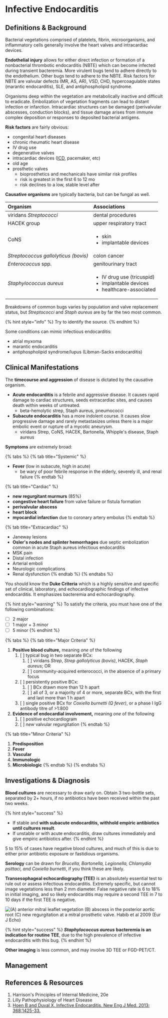 # Infective Endocarditis

## Definitions & Background

Bacterial vegetations comprised of platelets, fibrin, microorganisms, and inflammatory cells generally involve the heart valves and intracardiac devices.

**Endothelial injury** allows for either direct infection or formation of a nonbacterial thrombotic endocarditis \(NBTE\) which can become infected during transient bacteremia. More virulent bugs tend to adhere directly to the endothelium. Other bugs tend to adhere to the NBTE. Risk factors for NBTE are valvular defects \(MR, AS, AR\), VSD, CHD, hypercoagulable states \(marantic endocarditis\), SLE, and antiphospholipid syndrome.

Organisms deep within the vegetation are metabolically inactive and difficult to eradicate. Embolization of vegetation fragments can lead to distant infection or infarction. Intracardiac structures can be damaged \(perivalvular abscesses, conduction blocks\), and tissue damage arises from immune complex deposition or responses to deposited bacterial antigens.

**Risk factors** are fairly obvious:

* congenital heart diseases
* chronic rheumatic heart disease
* IV drug use
* degenerative valves
* intracardiac devices \([ICD](../Cardiology/Ischemic%20Heart%20Disease/ICDs%20Post-ACS.md), pacemaker, etc\)
* old age
* prosthetic valves
  * bioprosthetics and mechanicals have similar risk profiles
  * risk is greatest in the first 6 to 12 mo
  * risk declines to a low, stable level after

**Causative organisms** are typically bacteria, but can be fungal as well.

<table>
  <thead>
    <tr>
      <th style="text-align:left">Organism</th>
      <th style="text-align:left">Associations</th>
    </tr>
  </thead>
  <tbody>
    <tr>
      <td style="text-align:left">viridans <em>Streptococci</em>
      </td>
      <td style="text-align:left">dental procedures</td>
    </tr>
    <tr>
      <td style="text-align:left">HACEK group</td>
      <td style="text-align:left">upper respiratory tract</td>
    </tr>
    <tr>
      <td style="text-align:left">CoNS</td>
      <td style="text-align:left">
        <ul>
          <li>skin</li>
          <li>implantable devices</li>
        </ul>
      </td>
    </tr>
    <tr>
      <td style="text-align:left"><em>Streptococcus gallolyticus (bovis)</em>
      </td>
      <td style="text-align:left">colon cancer</td>
    </tr>
    <tr>
      <td style="text-align:left"><em>Enterococcus</em> spp.</td>
      <td style="text-align:left">genitourinary tract</td>
    </tr>
    <tr>
      <td style="text-align:left"><em>Staphylococcus aureus</em>
      </td>
      <td style="text-align:left">
        <ul>
          <li>IV drug use (tricuspid)</li>
          <li>implantable devices</li>
          <li>healthcare-associated</li>
        </ul>
      </td>
    </tr>
  </tbody>
</table>

Breakdowns of common bugs varies by population and valve replacement status, but _Streptococci_ and _Staph aureus_ are by far the two most common.

{% hint style="info" %}
Try to identify the source.
{% endhint %}

Some conditions can mimic infectious endocarditis:

* atrial myxoma
* marantic endocarditis
* antiphospholipid syndrome/lupus (Libman-Sacks endocarditis)

## Clinical Manifestations

The **timecourse and aggression** of disease is dictated by the causative organism.

* **Acute endocarditis** is a febrile and aggressive disease. It causes rapid damage to cardiac structures, seeds extracardiac sites, and causes death within weeks of untreated.
  * beta-hemolytic strep, Staph aureus, pneumococci
* **Subacute endocarditis** has a more indolent course. It causes slow progressive damage and rarely metastasizes unless there is a major embolic event or rupture of a mycotic aneurysm.
  * viridans Strep, CoNS, HACEK, Bartonella, Whipple's disease, Staph aureus

**Symptoms** are extremely broad:

{% tabs %}
{% tab title="Systemic" %}
* **Fever** \(low in subacute, high in acute\)
  * be wary of poor febrile response in the elderly, severely ill, and renal failure
{% endtab %}

{% tab title="Cardiac" %}
* **new regurgitant murmurs** \(85%\)
* **congestive heart failure** from valve failure or fistula formation
* **perivalvular abscess**
* **heart block**
* **myocardial infarction** due to coronary artery embolus
{% endtab %}

{% tab title="Extracardiac" %}
* Janeway lesions
* **Osler's nodes and splinter hemorrhages** due septic embolization common in acute Staph aureus infectious endocarditis
* MSK pain
* Distal infection
* Arterial emboli
* Neurologic complications
* Renal dysfunction
{% endtab %}
{% endtabs %}

You should know the **Duke Criteria** which is a highly sensitive and specific set of clinical, laboratory, and echocardiographic findings of infective endocarditis. It emphasizes bacteremia and echocardiography.

{% hint style="warning" %}
To satisfy the criteria, you must have one of the following combinations:

* [ ] 2 major 
* [ ] 1 major + 3 minor
* [ ] 5 minor
{% endhint %}

{% tabs %}
{% tab title="Major Criteria" %}
1. **Positive blood culture,** meaning _one_ of the following
   1. [ ] typical bug in two separate BCx:
      1. [ ] viridans _Strep_, _Strep gallolyticus \(bovis\)_, HACEK, _Staph aureus_; OR
      2. [ ] community-acquired enterococci, in the absence of a primary focus
   2. [ ] persistently positive BCx:
      1. [ ] BCx drawn more than 12 h apart
      2. [ ] all of 3, or a majority of 4 or more, separate BCx, with the first and last more than 1 h apart
   3. [ ] single positive BCx for _Coxiella burnetti \(Q fever\)_, or a phase I IgG antibody titre of &gt;1:800
2. **Evidence of endocardial involvement,** meaning _one_ of the following
   1. [ ] positive echocardiogram
   2. [ ] _new_ valvular regurgitation
{% endtab %}

{% tab title="Minor Criteria" %}
1. **Predisposition**
2. **Fever**
3. **Vascular**
4. **Immunologic**
5. **Microbiologic**
{% endtab %}
{% endtabs %}

## Investigations & Diagnosis

**Blood cultures** are necessary to draw early on. Obtain 3 two-bottle sets, separated by 2+ hours, if no antibiotics have been received within the past two weeks.

{% hint style="success" %}
* If stable and **with subacute endocarditis, withhold empiric antibiotics until cultures result**.
* If unstable or with acute endocarditis, draw cultures immediately and give empiric antibiotics after.
{% endhint %}

5 to 15% of cases have negative blood cultures, and much of this is due to either prior antibiotic exposure or fastidious organisms.

**Serology** can be drawn for _Brucella, Bartonella, Legionella, Chlamydia psittaci, and Coxiella burnetti_, if you think these are likely.

**Transesophageal echocardiography \(TEE\)** is an absolutely essential test to rule out or assess infectious endocarditis. Extremely specific, but cannot image vegetations less than 2 mm diameter. False negative rate is 6 to 18% in initial imaging, and so likely endocarditis may require a second TEE in 7 to 10 days if the first TEE is negative.

![\(A\) anterior mitral leaflet vegetation \(B\) abscess in the posterior aortic root \(C\) new regurgitation at a mitral prosthetic valve. Habib et al 2009 \(Eur J Echo\)](.gitbook/assets/image%20%2810%29.png)

{% hint style="success" %}
_**Staphylococcus aureus**_ **bacteremia is an indication for routine TEE**, due to the high prevalence of infective endocarditis with this bug.
{% endhint %}

**Other imaging** is less common, and may involve 3D TEE or FGD-PET/CT.

## Management

## References & Resources

1. Harrison's Principles of Internal Medicine, 20e
2. Lilly Pathophysiology of Heart Disease
3. [Hoen B and Duval X. Infective Endocarditis. New Eng J Med. 2013; 368:1425-33.](https://www.nejm.org/doi/full/10.1056/NEJMcp1206782)